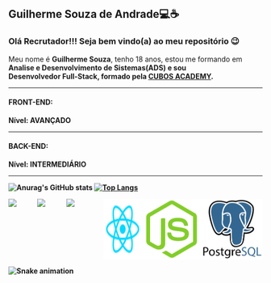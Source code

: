 ## Guilherme Souza de Andrade💻☕
<h3>Olá Recrutador!!! Seja bem vindo(a) ao meu repositório 😉</h3>
<p> Meu nome é <strong>Guilherme Souza</strong>, tenho 18 anos, estou me formando em <strong>Analise e Desenvolvimento de Sistemas(ADS)<strong> e sou <br><strong>Desenvolvedor Full-Stack</strong>, formado pela <a href="https://cubos.academy/">CUBOS ACADEMY</a>.
  
--------------------------------
  <h4>FRONT-END:</h4>
 <p>Nível: <strong>AVANÇADO</strong></p>
  
--------------------------------
  
  <h4>BACK-END:</h4>
  <p>Nível: <strong>INTERMEDIÁRIO</strong></p>
  
  
  -----------------------
<!--   <p>As principais tecnologias que utilizo são:<p> -->
<!-- 
<br><br><br> -->
<!-- <div style="display:flex; flex-direction:row; justify-content:space-between">
<img style="width:250px; margin-rigth:1000px;" src= "https://user-images.githubusercontent.com/90470148/165853614-db471f93-e56d-4592-a8cd-d4d52064ff11.gif">
</div> -->

![Anurag's GitHub stats](https://github-readme-stats.vercel.app/api?username=Guilherm3souzaA&show_icons=true&theme=tokyonight)
[![Top Langs](https://github-readme-stats.vercel.app/api/top-langs/?username=Guilherm3souzaA&show_icons=true&theme=tokyonight)](https://github.com/Guilherm3souzaA/github-readme-stats)

<div style="display:flex; flex-direction:row;">
<img style="width:100px;" src="https://raw.githubusercontent.com/abranhe/programming-languages-logos/30a0ecf99188be99a3c75a00efb5be61eca9c382/src/html/html.svg">
<img style="width:100px" src="https://raw.githubusercontent.com/get-icon/geticon/fc0f660daee147afb4a56c64e12bde6486b73e39/icons/css-3.svg">
  <img style="width:130px" src="https://upload.wikimedia.org/wikipedia/commons/thumb/b/ba/Javascript_badge.svg/1200px-Javascript_badge.svg.png">
  <img style="width:130px" src="https://raw.githubusercontent.com/vscode-icons/vscode-icons/33ca2911696d1c4d34bf193971b87b46a07514d4/icons/file_type_reactjs.svg">
   <img style="width:120px" src="https://raw.githubusercontent.com/devicons/devicon/1119b9f84c0290e0f0b38982099a2bd027a48bf1/icons/nodejs/nodejs-original.svg">
  <img style="width:120px" src="https://raw.githubusercontent.com/cncf/landscape/3fc3b47c3c75987e432b058e0dc06facd721dbfa/hosted_logos/postgre-sql.svg">
  
</div>
  
  
  
  ![Snake animation](https://github.com/Guilherm3souzaA/Guilherm3souzaA/blob/output/github-contribution-grid-snake.svg)
